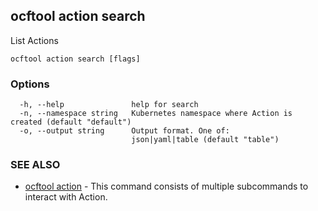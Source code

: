 ## ocftool action search

List Actions

```
ocftool action search [flags]
```

### Options

```
  -h, --help               help for search
  -n, --namespace string   Kubernetes namespace where Action is created (default "default")
  -o, --output string      Output format. One of:
                           json|yaml|table (default "table")
```

### SEE ALSO

* [ocftool action](ocftool_action.md)	 - This command consists of multiple subcommands to interact with Action.


